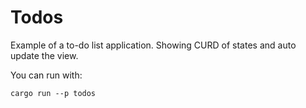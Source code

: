 # Todos

Example of a to-do list application. Showing CURD of states and auto update the view.


You can run with:
```
cargo run --p todos
```
